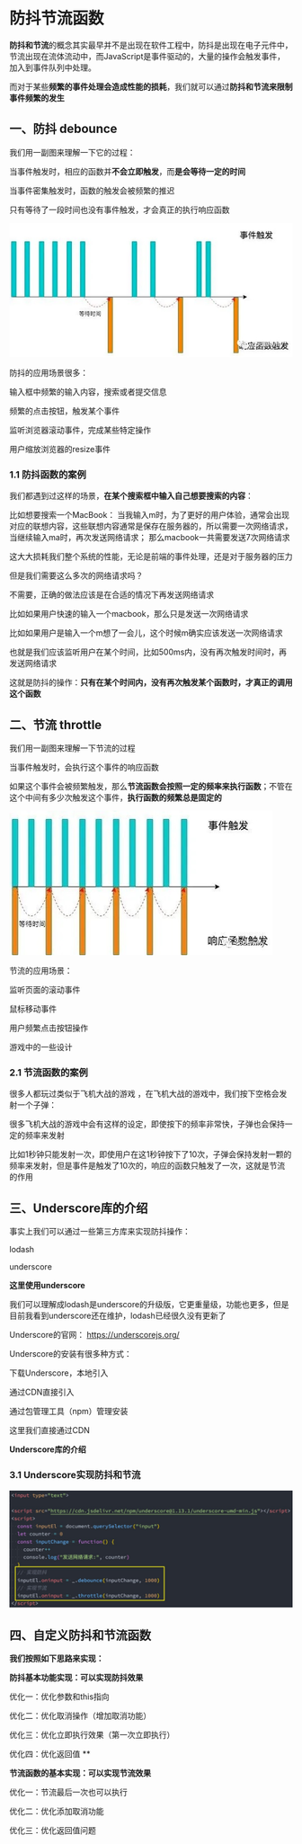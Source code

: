 # 防抖节流函数

**防抖和节流**的概念其实最早并不是出现在软件工程中，防抖是出现在电子元件中，节流出现在流体流动中，而JavaScript是事件驱动的，大量的操作会触发事件，加入到事件队列中处理。 

而对于某些**频繁的事件处理会造成性能的损耗**，我们就可以通过**防抖和节流来限制事件频繁的发生**

## 一、防抖 **debounce**

我们用一副图来理解一下它的过程： 

当事件触发时，相应的函数并**不会立即触发**，而**是会等待一定的时间**

当事件密集触发时，函数的触发会被频繁的推迟

只有等待了一段时间也没有事件触发，才会真正的执行响应函数

![](../imgs/javascript/%E9%98%B2%E6%8A%96debounce.png)

防抖的应用场景很多： 

输入框中频繁的输入内容，搜索或者提交信息

频繁的点击按钮，触发某个事件

监听浏览器滚动事件，完成某些特定操作

用户缩放浏览器的resize事件

### 1.1 **防抖函数的案例**

我们都遇到过这样的场景，**在某个搜索框中输入自己想要搜索的内容**： 

比如想要搜索一个MacBook： 当我输入m时，为了更好的用户体验，通常会出现对应的联想内容，这些联想内容通常是保存在服务器的，所以需要一次网络请求，当继续输入ma时，再次发送网络请求； 那么macbook一共需要发送7次网络请求

这大大损耗我们整个系统的性能，无论是前端的事件处理，还是对于服务器的压力

但是我们需要这么多次的网络请求吗？ 

不需要，正确的做法应该是在合适的情况下再发送网络请求

比如如果用户快速的输入一个macbook，那么只是发送一次网络请求

比如如果用户是输入一个m想了一会儿，这个时候m确实应该发送一次网络请求

也就是我们应该监听用户在某个时间，比如500ms内，没有再次触发时间时，再发送网络请求

这就是防抖的操作：**只有在某个时间内，没有再次触发某个函数时，才真正的调用这个函数**

## 二、节流  throttle

我们用一副图来理解一下节流的过程 

当事件触发时，会执行这个事件的响应函数

如果这个事件会被频繁触发，那么**节流函数会按照一定的频率来执行函数**；不管在这个中间有多少次触发这个事件，**执行函数的频繁总是固定的**

![](../imgs/javascript/%E8%8A%82%E6%B5%81%E5%87%BD%E6%95%B0%20throttle.png)

节流的应用场景： 

监听页面的滚动事件

鼠标移动事件

用户频繁点击按钮操作

游戏中的一些设计

### 2.1 **节流函数的案例**

很多人都玩过类似于飞机大战的游戏 ，在飞机大战的游戏中，我们按下空格会发射一个子弹： 

很多飞机大战的游戏中会有这样的设定，即使按下的频率非常快，子弹也会保持一定的频率来发射

比如1秒钟只能发射一次，即使用户在这1秒钟按下了10次，子弹会保持发射一颗的频率来发射，但是事件是触发了10次的，响应的函数只触发了一次，这就是节流的作用

## 三、**Underscore库的介绍**

事实上我们可以通过一些第三方库来实现防抖操作： 

lodash 

underscore 

**这里使用underscore** 

我们可以理解成lodash是underscore的升级版，它更重量级，功能也更多，但是目前我看到underscore还在维护，lodash已经很久没有更新了

Underscore的官网： https://underscorejs.org/ 

Underscore的安装有很多种方式： 

下载Underscore，本地引入

通过CDN直接引入

通过包管理工具（npm）管理安装 

这里我们直接通过CDN 

**Underscore库的介绍** 

<script src="https://cdn.jsdelivr.net/npm/underscore@1.13.1/underscore-umd-min.js"></script>

### 3.1 **Underscore实现防抖和节流**

![](../imgs/javascript/Underscore%E5%AE%9E%E7%8E%B0%E9%98%B2%E6%8A%96%E8%8A%82%E6%B5%81.png)

## 四、**自定义防抖和节流函数**

**我们按照如下思路来实现：** 

**防抖基本功能实现：可以实现防抖效果** 

优化一：优化参数和this指向 

优化二：优化取消操作（增加取消功能） 

优化三：优化立即执行效果（第一次立即执行） 

优化四：优化返回值 ** 

**节流函数的基本实现：可以实现节流效果** 

优化一：节流最后一次也可以执行 

优化二：优化添加取消功能 

优化三：优化返回值问题